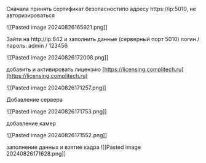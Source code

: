 Сначала принять сертификат безопасностипо адресу https://ip:5010, не авторизироваться


![[Pasted image 20240826165921.png]]

Зайти на http://ip:642 и заполнить данные (серверный порт 5010)
логин / пароль: admin / 123456

![[Pasted image 20240826172008.png]]

добавить и активировать лицензию [https://licensing.complitech.ru](https://licensing.complitech.ru)

![[Pasted image 20240826171257.png]]


Добавление сервера

![[Pasted image 20240826171753.png]]


добавление камер

![[Pasted image 20240826171552.png]]

заполнение данных и взятие кадра
![[Pasted image 20240826171628.png]]

